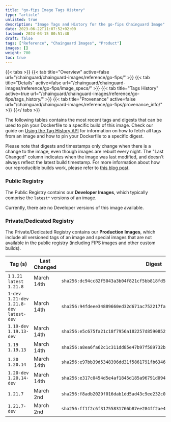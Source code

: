 ```yaml
---
title: "go-fips Image Tags History"
type: "article"
unlisted: true
description: "Image Tags and History for the go-fips Chainguard Image"
date: 2023-06-22T11:07:52+02:00
lastmod: 2024-03-15 00:51:40
draft: false
tags: ["Reference", "Chainguard Images", "Product"]
images: []
weight: 700
toc: true
---
```


{{< tabs >}}
{{< tab title="Overview" active=false url="/chainguard/chainguard-images/reference/go-fips/" >}}
{{< tab title="Details" active=false url="/chainguard/chainguard-images/reference/go-fips/image_specs/" >}}
{{< tab title="Tags History" active=true url="/chainguard/chainguard-images/reference/go-fips/tags_history/" >}}
{{< tab title="Provenance" active=false url="/chainguard/chainguard-images/reference/go-fips/provenance_info/" >}}
{{</ tabs >}}

The following tables contains the most recent tags and digests that can be used to pin your Dockerfile to a specific build of this image. Check our guide on [Using the Tag History API](/chainguard/chainguard-images/using-the-tag-history-api/) for information on how to fetch all tags from an image and how to pin your Dockerfile to a specific digest.

Please note that digests and timestamps only change when there is a change to the image, even though images are rebuilt every night. The "Last Changed" column indicates when the image was last modified, and doesn't always reflect the latest build timestamp. For more information about how our reproducible builds work, please refer to [this blog post](https://www.chainguard.dev/unchained/reproducing-chainguards-reproducible-image-builds).

### Public Registry
The Public Registry contains our **Developer Images**, which typically comprise the `latest*` versions of an image.

Currently, there are no Developer versions of this image available.

### Private/Dedicated Registry
The Private/Dedicated Registry contains our **Production Images**, which include all versioned tags of an image and special images that are not available in the public registry (including FIPS images and other custom builds).

| Tag (s)                                       | Last Changed | Digest                                                                    |
|-----------------------------------------------|--------------|---------------------------------------------------------------------------|
|  `1` `1.21` `latest` `1.21.8`                 | March 14th   | `sha256:dc94cc82f5043a3b04f821cf5bb818fd514b8245a9fa5d5ad9786f58497d0a0a` |
|  `1-dev` `1.21-dev` `1.21.8-dev` `latest-dev` | March 14th   | `sha256:94fdeee34889660ed32d671ac752217fa13e833febf372bca61fe135d14aee6f` |
|  `1.19-dev` `1.19.13-dev`                     | March 14th   | `sha256:e5c675fa21c18f7956a182257d8590852968d31babea3f0b95b1bb08e379b4f1` |
|  `1.19` `1.19.13`                             | March 14th   | `sha256:a8ea6fa62c1c311dd85e47b97f589732b1e1325821eedb8402f287c2edebbbd3` |
|  `1.20` `1.20.14`                             | March 14th   | `sha256:e97bb39d5348396dd31f5861791fb634613a7eb1ce6940c6360b63942a04cde6` |
|  `1.20-dev` `1.20.14-dev`                     | March 14th   | `sha256:e317c0454d5e4af1845d185a96791d0943b0738490be4431deaf3ffa73cf8162` |
|  `1.21.7`                                     | March 2nd    | `sha256:f8adb2029f016dab1dd5ad43c9ee232c0d1bd7784e7441ede8560d34a511587d` |
|  `1.21.7-dev`                                 | March 2nd    | `sha256:ff1f2c6f31755831766b87ee284ff2ae4162dd785ab056aa0d09459d525eaf6c` |

